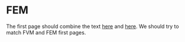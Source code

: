 # FEM

The first page should combine the text [here](https://interactivetextbooks.citg.tudelft.nl/computational-modelling-draft/intro.html) and [here](https://interactivetextbooks.citg.tudelft.nl/computational-modelling-draft/Chapter1/chapter1-Introduction.html). We should try to match FVM and FEM first pages.